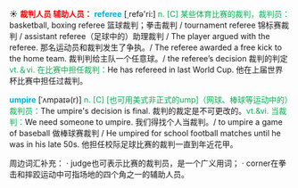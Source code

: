☀ <font color="red">**裁判人员 辅助人员：**</font>
<font color="sky blue">**referee**</font> [͵refə'ri:] 
<font color="#00b050">n. [C] 某些体育比赛的裁判，裁判员：</font>basketball, boxing referee 篮球裁判；拳击裁判 / tournament referee 锦标赛裁判 / assistant referee（足球中的）助理裁判 / The player argued with the referee. 那名运动员和裁判发生了争执。/ The referee awarded a free kick to the home team. 裁判判给主队一个任意球。/ the referee’s decision 裁判的判定 <font color="#00b050">vt.＆vi. 在比赛中担任裁判：</font>He has refereed in last World Cup. 他在上届世界杯比赛中担任过裁判。
           
<font color="sky blue">**umpire**</font> [ˈʌmpaɪə(r)]
<font color="#00b050">n. [C] [也可用美式非正式的ump]（网球、棒球等运动中的）裁判员：</font>The umpire's decision is final. 裁判的裁定是不可更改的。<font color="#00b050">vt.&vi. 当裁判：</font>We need someone to umpire. 我们得找个人当裁判。/ to umpire a game of baseball 做棒球赛裁判 / He umpired for school football matches until he was in his late 50s. 他担任校际足球比赛的裁判一直到年近花甲。

周边词汇补充：
· judge也可表示比赛的裁判员，是一个广义用词；
· corner在拳击和摔跤运动中可指场地的四个角之一的辅助人员。

